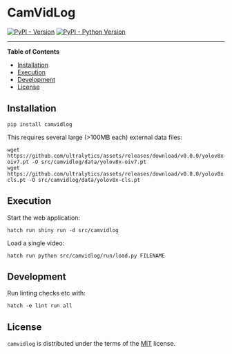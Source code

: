 # CamVidLog

[![PyPI - Version](https://img.shields.io/pypi/v/camvidlog.svg)](https://pypi.org/project/camvidlog)
[![PyPI - Python Version](https://img.shields.io/pypi/pyversions/camvidlog.svg)](https://pypi.org/project/camvidlog)

-----

**Table of Contents**

- [Installation](#installation)
- [Execution](#execution)
- [Development](#development)
- [License](#license)

## Installation

```console
pip install camvidlog
```

This requires several large (>100MB each) external data files:

```console
wget https://github.com/ultralytics/assets/releases/download/v0.0.0/yolov8x-oiv7.pt -O src/camvidlog/data/yolov8x-oiv7.pt
wget https://github.com/ultralytics/assets/releases/download/v0.0.0/yolov8x-cls.pt -O src/camvidlog/data/yolov8x-cls.pt
```

## Execution

Start the web application:

```console
hatch run shiny run -d src/camvidlog
```

Load a single video:

```console
hatch run python src/camvidlog/run/load.py FILENAME
```

## Development

Run linting checks etc with:

```console
hatch -e lint run all
```


## License

`camvidlog` is distributed under the terms of the [MIT](https://spdx.org/licenses/MIT.html) license.
